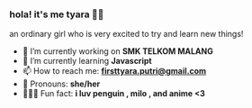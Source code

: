 ### hola! it's me tyara 🙌🏻
an ordinary girl who is very excited to try and learn new things!
- 🐣 I’m currently working on **SMK TELKOM MALANG**
- 💐 I’m currently learning **Javascript**
- 📫 How to reach me: **firsttyara.putri@gmail.com**
- 🧸 Pronouns: **she/her**
- 🧝🏻‍♀️ Fun fact: **i luv penguin , milo , and anime <3**
<!--
**909tyaraa/909tyaraa** is a ✨ _special_ ✨ repository because its `README.md` (this file) appears on your GitHub profile.
